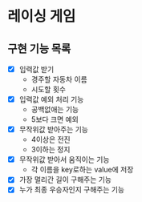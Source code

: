 # 레이싱 게임

## 구현 기능 목록

- [x] 입력값 받기
    - 경주할 자동차 이름
    - 시도할 횟수
- [x] 입력값 예외 처리 기능
    - 공백없애는 기능
    - 5보다 크면 예외
- [x] 무작위값 받아주는 기능
    - 4이상은 전진
    - 3이하는 정지
- [x] 무작위값 받아서 움직이는 기능
    - 각 이름을 key로하는 value에 저장
- [x] 가장 멀리간 길이 구해주는 기능
- [x] 누가 최종 우승자인지 구해주는 기능
